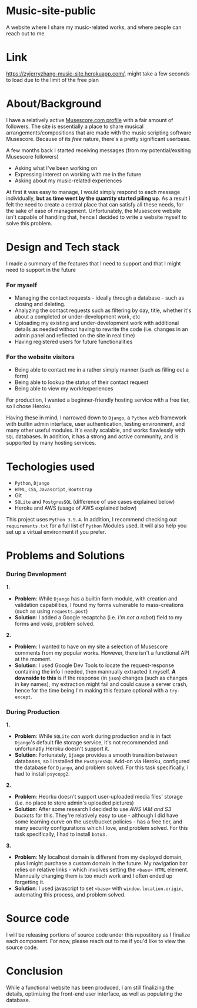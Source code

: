# Music-site-public

A website where I share my music-related works, and where people can reach out to me

# Link

 https://zyjerryzhang-music-site.herokuapp.com/, might take a few seconds to load due to the limit of the free plan

# About/Background

 I have a relatively active [Musescore.com profile](https://musescore.com/thetalljerry) with a fair amount of followers. The site is essentially a place to share musical arrangements/compositions that are made with the music scripting software Musescore. Because of its _free_ nature, there's a pretty significant userbase. 

 A few months back I started receiving messages (from my potential/exsiting Musescore followers)
* Asking what I've been working on
* Expressing interest on working with me in the future
* Asking about my music-related experiences

 At first it was easy to manage, I would simply respond to each message individually, **but as time went by the quantity started piling up**. As a result I felt the need to create a central place that can satisfy all these needs, for the sake of ease of management. Unfortunately, the Musescore website isn't capable of handling that, hence I decided to write a website myself to solve this problem. 

# Design and Tech stack

 I made a summary of the features that I need to support and that I might need to support in the future

### For myself
* Managing the contact requests - ideally through a database - such as closing and deleting. 
* Analyzing the contact requests such as filtering by day, title, whether it's about a completed or under-development work, etc
* Uploading my existing and under-development work with additional details as needed without having to rewrite the code (i.e. changes in an admin panel and reflected on the site in real time)
* Having registered users for future functionalities
### For the website visitors
* Being able to contact me in a rather simply manner (such as filling out a form)
* Being able to lookup the status of their contact request
* Being able to view my work/experiences

 For production, I wanted a beginner-friendly hosting service with a free tier, so I chose Heroku. 

 Having these in mind, I narrowed down to `Django`, a `Python` web framework with builtin admin interface, user authentication, testing environment, and many other useful modules. It's easily scalable, and works flawlessly with `SQL` databases. In addition, it has a strong and active community, and is supported by many hosting services. 

# Techologies used
* `Python`, `Django`
* `HTML`, `CSS`, `Javascript`, `Bootstrap`
*  Git
* `SQLite` and `PostgresSQL` (difference of use cases explained below)
* Heroku and AWS (usage of AWS explained below)

 This project uses `Python 3.9.4`. In addition, I recommend checking out `requirements.txt` for a full list of `Python` Modules used. It will also help you set up a virtual environment if you prefer. 

# Problems and Solutions

### During Development

**1.** 
* **Problem**: While `Django` has a builtin form module, with creation and validation capabilities, I found my forms vulnerable to mass-creations (such as using  `requests.post`)
* **Solution**: I added a Google recaptcha (i.e. _I'm not a robot_) field to my forms and  _voila_, problem solved. 

**2.** 
* **Problem**: I wanted to have on my site a selection of Musescore comments from my popular works. However, there isn't a functional API at the moment. 
* **Solution**: I used Google Dev Tools to locate the request-response containing the info I needed, then mannually extracted it myself. **A downside to this** is if the response (in `json`) changes (such as changes in key names), my extraction might fail and could cause a server crash, hence for the time being I'm making this feature optional with a `try-except`. 

### During Production

**1.** 
* **Problem**: While `SQLite` *can* work during production and is in fact `Django`'s default file storage service, it's not recommended and unfortunatly Heroku doesn't support it. 
* **Solution**: Fortunately, `Django` provides a smooth transition between databases, so I installed the `PostgresSQL` Add-on via Heroku, configured the database for `Django`, and problem solved. For this task specifically, I had to install `psycopg2`.

**2.** 
* **Problem**: Heorku doesn't support user-uploaded media files' storage (i.e. no place to store admin's uploaded pictures)
* **Solution**: After some research I decided to use _AWS IAM and S3 buckets_ for this. They're relatively easy to use - although I did have some learning curve on the user/bucket policies - has a free tier, and many security configurations which I love, and problem solved. For this task specifically, I had to install `boto3.`

**3.** 
* **Problem**: My localhost domain is different from my deployed domain, plus I might purchase a custom domain in the future. My navigation bar relies on relative links - which involves setting the `<base> HTML` element. Mannually changing them is too much work and I often ended up forgetting it. 
* **Solution**: I used javascript to set `<base>` with `window.location.origin`, automating this process, and problem solved. 

# Source code

 I will be releasing portions of source code under this repostitory as I finalize each component. For now, please reach out to me if you'd like to view the source code. 

# Conclusion

 While a functional website has been produced, I am still finalizing the details, optimizing the front-end user interface, as well as populating the database.
